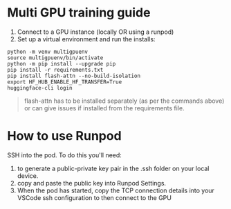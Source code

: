 # Multi GPU training guide

1. Connect to a GPU instance (locally OR using a runpod)
2. Set up a virtual environment and run the installs:

```
python -m venv multigpuenv
source multigpuenv/bin/activate
python -m pip install --upgrade pip
pip install -r requirements.txt
pip install flash-attn --no-build-isolation
export HF_HUB_ENABLE_HF_TRANSFER=True
huggingface-cli login 
```

> flash-attn has to be installed separately (as per the commands above) or can give issues if installed from the requirements file.

# How to use Runpod

SSH into the pod. To do this you'll need:

1. to generate a public-private key pair in the .ssh folder on your local device.
2. copy and paste the public key into Runpod Settings.
3. When the pod has started, copy the TCP connection details into your VSCode ssh configuration to then connect to the GPU
